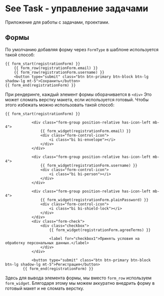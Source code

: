 # See Task - управление задачами
Приложение для работы с задачами, проектами.

## Формы
По умолчанию добавляя форму через ```FormType``` в шаблоне используется такой способ:

    {{ form_start(registrationForm) }}
        {{ form_row(registrationForm.email) }}
        {{ form_row(registrationForm.username) }}
        <button type="submit" class="btn btn-primary btn-block btn-lg shadow-lg mt-5">Сохранить</button>
    {{ form_end(registrationForm) }}

При рендеринге, каждый элемент формы оборачивается в ```<div>```
Это может сломать верстку макета, если используется готовый. Чтобы этого избежать можно использовать такой способ:

    {{ form_start(registrationForm) }}

                <div class="form-group position-relative has-icon-left mb-4">
                    {{ form_widget(registrationForm.email) }}
                    <div class="form-control-icon">
                        <i class="bi bi-envelope"></i>
                    </div>
                </div>

                <div class="form-group position-relative has-icon-left mb-4">
                    {{ form_widget(registrationForm.username) }}
                    <div class="form-control-icon">
                        <i class="bi bi-person"></i>
                    </div>
                </div>

                <div class="form-group position-relative has-icon-left mb-4">
                    {{ form_widget(registrationForm.plainPassword) }}
                    <div class="form-control-icon">
                        <i class="bi bi-shield-lock"></i>
                    </div>
                </div>
                <div class="form-check">
                    <div class="checkbox">
                        {{ form_widget(registrationForm.agreeTerms) }}
                        
                        <label for="checkbox1">Принять условия на обработку персональных данных.</label>
                    </div>
                </div>

                <button type="submit" class="btn btn-primary btn-block btn-lg shadow-lg mt-5">Регистрация</button>
            {{ form_end(registrationForm) }}

Здесь для вывода элемента формы, мы вместо ```form_row``` используем ```form_widget```. Блягодаря этому мы можем аккуратно внедрить форму в готовый макет и не сломать верстку.
